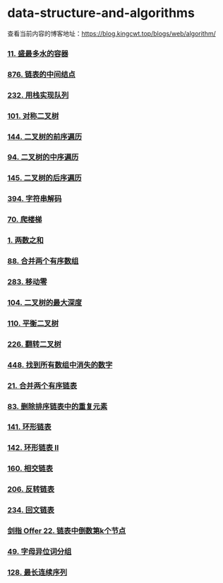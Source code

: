 # data-structure-and-algorithms

查看当前内容的博客地址：https://blog.kingcwt.top/blogs/web/algorithm/  


### **[11. 盛最多水的容器](./11/README.MD)**
### **[876. 链表的中间结点](./876/README.MD)**
### **[232. 用栈实现队列](./232/README.MD)**
### **[101. 对称二叉树](./101/README.MD)**
### **[144. 二叉树的前序遍历](./144/README.MD)**
### **[94. 二叉树的中序遍历](./94/README.MD)**
### **[145. 二叉树的后序遍历](./145/README.MD)**
### **[394. 字符串解码](./394/README.MD)**
### **[70. 爬楼梯](./70/README.MD)**
### **[1. 两数之和](./1/README.MD)**
### **[88. 合并两个有序数组](./88/README.MD)**
### **[283. 移动零](./283/README.MD)**
### **[104. 二叉树的最大深度](./104/README.MD)**
### **[110. 平衡二叉树](./110/README.MD)**
### **[226. 翻转二叉树](./226/README.MD)**
### **[448. 找到所有数组中消失的数字](./448/README.MD)**
### **[21. 合并两个有序链表](./21/README.MD)**
### **[83. 删除排序链表中的重复元素](./83/README.MD)**
### **[141. 环形链表](./141/README.MD)**
### **[142. 环形链表 II](./142/README.MD)**
### **[160. 相交链表](./160/README.MD)**
### **[206. 反转链表](./206/README.MD)**
### **[234. 回文链表](./234/README.MD)**
### **[剑指 Offer 22. 链表中倒数第k个节点](./j22/README.MD)**
### **[49. 字母异位词分组](./49/README.MD)**
### **[128. 最长连续序列](./128/README.MD)**
